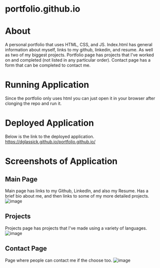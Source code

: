 # portfolio.github.io

# About
A personal portfolio that uses HTML, CSS, and JS. Index.html has general information about myself, links to my github, linkedin, and resume. As well as two of my biggest projects. Portfolio page has projects that I've worked on and completed (not listed in any particular order). Contact page has a form that can be completed to contact me. 

# Running Application
Since the portfolio only uses html you can just open it in your browser after clonging the repo and run it.

# Deployed Application
Below is the link to the deployed application.
https://dglassick.github.io/portfolio.github.io/

# Screenshots of Application

## Main Page
Main page has links to my Github, LinkedIn, and also my Resume. Has a brief bio about me, and then links to some of my more detailed projects.
![image](https://user-images.githubusercontent.com/59103609/90081530-76049780-dcc2-11ea-992f-56bd79c0ed70.png)

## Projects
Projects page has projects that I've made using a variety of languages.
![image](https://user-images.githubusercontent.com/59103609/90081619-a5b39f80-dcc2-11ea-9a0c-b8cf11fe661e.png)

## Contact Page
Page where people can contact me if the choose too.
![image](https://user-images.githubusercontent.com/59103609/90081658-bb28c980-dcc2-11ea-9fb3-9db11e3c504a.png)
